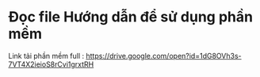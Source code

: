 # Đọc file Hướng dẫn để sử dụng phần mềm
Link tải phần mềm full : https://drive.google.com/open?id=1dG8OVh3s-7VT4X2ieioS8rCvi1grxtRH
